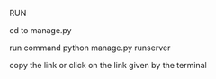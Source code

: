 RUN 

cd to manage.py

run command python manage.py runserver

copy the link or click  on the link given by the terminal